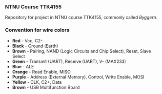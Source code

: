 ### NTNU Course TTK4155

Repository for project in NTNU course TTK4155, commonly called _Byggern_.

### Convention for wire colors

- **Red** - Vcc, C2-
- **Black** - Ground (Earth)
- **Brown** - Pairing, NAND (Logic Circuits and Chip Select), Reset, Slave Select
- **Green** - Transmit (UART), Receive (UART), V- (MAX233)
- **Blue** - ALE
- **Orange** - Read Enable, MISO
- **Purple** - Address (External Memory), Control, Write Enable, MOSI
- **Yellow** - CLK, C2+, Data 
- **Brown** - USB Multifunction Board
